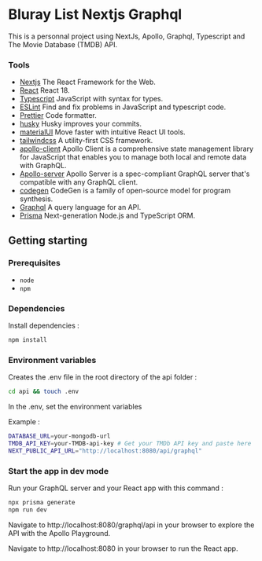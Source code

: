 # Bluray List Nextjs Graphql

This is a personnal project using NextJs, Apollo, Graphql, Typescript and The Movie Database (TMDB) API.</p>

### Tools

- [Nextjs](https://nextjs.org/) The React Framework for the Web.
- [React](https://react.dev/) React 18.
- [Typescript](https://www.typescriptlang.org/) JavaScript with syntax for types.
- [ESLint](https://eslint.org/) Find and fix problems in JavaScript and typescript code.
- [Prettier](https://prettier.io/) Code formatter.
- [husky](https://typicode.github.io/husky) Husky improves your commits.
- [materialUI](https://mui.com/) Move faster with intuitive React UI tools.
- [tailwindcss](https://tailwindcss.com/) A utility-first CSS framework.
- [apollo-client](https://www.apollographql.com/docs/react) Apollo Client is a comprehensive state management library for JavaScript that enables you to manage both local and remote data with GraphQL.
- [Apollo-server](https://www.apollographql.com/docs/apollo-server) Apollo Server is a spec-compliant GraphQL server that's compatible with any GraphQL client.
- [codegen](https://the-guild.dev/graphql/codegen/) CodeGen is a family of open-source model for program synthesis.
- [Graphql](https://graphql.org/) A query language for an API.
- [Prisma](https://www.prisma.io/) Next-generation Node.js and TypeScript ORM.

## Getting starting

### Prerequisites

- `node`
- `npm`

### Dependencies

Install dependencies :

```sh
npm install
```

### Environment variables

Creates the .env file in the root directory of the api folder :

```sh
cd api && touch .env
```

In the .env, set the environment variables

Example :

```sh
DATABASE_URL=your-mongodb-url
TMDB_API_KEY=your-TMDB-api-key # Get your TMDb API key and paste here
NEXT_PUBLIC_API_URL="http://localhost:8080/api/graphql"
```

### Start the app in dev mode

Run your GraphQL server and your React app with this command :

```sh
npx prisma generate
npm run dev
```

Navigate to http://localhost:8080/graphql/api in your browser to explore the API with the Apollo Playground.

Navigate to http://localhost:8080 in your browser to run the React app.

